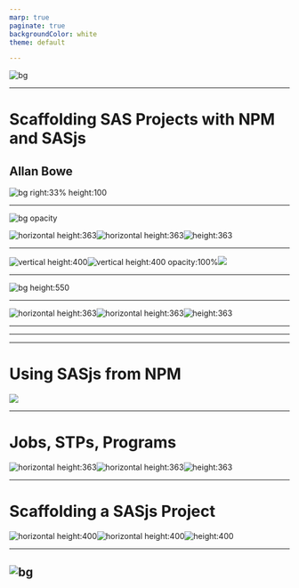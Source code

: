 ```yaml
---
marp: true
paginate: true
backgroundColor: white
theme: default

---
```

![bg](https://i.imgur.com/A2CpkrB.png)

---

<!-- header: ![h:6em align:right](https://sasjs.io/img/js-logo700x389.png) -->

# Scaffolding SAS Projects with NPM and SASjs
## Allan Bowe

![bg right:33% height:100  ](https://imgur.com/mA2yrD4.png)

<!-- TRANSCRIPT
In the 90s and Naughties it was common for all SAS code to be executed locally using Base SAS.  In some sectors this is still the norm. For most big companies though, since the advent of enterprise BI in SAS 9, and onwards into cloud & viya, SAS tends to be written and executed on a remote server. -->

---
<!-- header: ![h:5em align:right](https://sasjs.io/img/js-logo700x389.png) -->

![bg opacity](https://adassoc.org.uk/wp-content/uploads/2019/01/complexity.jpg)

![horizontal height:363](https://imgur.com/8CIb1Wl.png)![horizontal height:363](https://imgur.com/zLmGZ4c.png)![height:363](https://imgur.com/4amy7I2.png)

<!-- TRANSCRIPT
So how do you manage a complex codebase when it is scattered across metadata, microservices, or remote directories?
-->

---
<!-- TRANSCRIPT
And how might you scaffold your SAS project so it fits neatly into GIT, self documents, and can be quickly understood by new-hire developers?
-->


![vertical height:400](https://i.imgur.com/1rlvQzl.png)![vertical height:400 opacity:100%](https://media1.giphy.com/media/yoJC2HDpFMZArbGJnW/giphy.gif)![](https://i.imgur.com/GnXZglB.png)

---
<!-- TRANSCRIPT
In this session we explore SASjs – an open source and opinionated framework providing the power and control of local SAS development, whilst retaining the governance and scalability of remote project execution.
-->

![bg height:550 ](https://i.imgur.com/gIYp5OG.png)

---
<!-- TRANSCRIPT
The framework can be applied to Viya Jobs, SAS 9 Stored Processes, and for the hardcore Base programmers out there - even regular .SAS files and catalog entries.
-->

![horizontal height:363](https://imgur.com/zLmGZ4c.png)![horizontal height:363](https://imgur.com/8CIb1Wl.png)![height:363](https://imgur.com/ijon5JW.png)


---
<!-- TRANSCRIPT
We'll also look at some freebies such as the documentation generator, data linaege mapping, and Data Controller.

-->

---

<!-- header: ''-->

---
# Using SASjs from NPM

![](https://imgur.com/7llxMiH.png)

<!-- _footer: "source:  https://cli.sasjs.io" -->

<!-- TRANSCRIPT
The SASjs Framework, available from npmjs.com, enables code consistency across teams and projects, de-risks the use of shared tools and dependencies, and facilitates continuous deployment to SAS environments.
-->



---
# Jobs, STPs, Programs

![horizontal height:363](https://imgur.com/zLmGZ4c.png)![horizontal height:363](https://imgur.com/8CIb1Wl.png)![height:363](https://imgur.com/ijon5JW.png)



<!-- TRANSCRIPT
The framework can be applied to Viya Jobs, SAS 9 Stored Processes, and even regular SAS programs on a file system.
-->

---

# Scaffolding a SASjs Project

![horizontal height:400](https://imgur.com/8xKXSBa.png)![horizontal height:400](https://imgur.com/8CKhigE.png)![height:400](https://imgur.com/Wp04kDv.png)



<!-- TRANSCRIPT
Join this session and learn how to scaffold a SASjs project, add a job, add a macro dependency, add a program dependency, add job init and term files, deploy the jobs to SAS, and run them as part of a flow.  I'll share the secret of how to deploy to Viya without a client and secret, and the entire demo will be performed from a local text editor (VSCode).
-->

---
![bg](https://i.imgur.com/Smv2XJv.png)
---